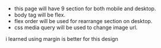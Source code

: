 * this page will have 9 section for both mobile and desktop.
* body tag will be flex. 
* flex order will be used for rearrange section on desktop. 
* css media query will be used to change image url. 



i learned using margin is better for this design 